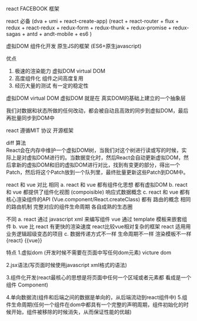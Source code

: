 react  FACEBOOK   框架

react 必备 (dva + umi + react-create-app)
(react + react-router + flux + redux + react-redux + redux-form + redux-thunk + redux-promise + redux-sagas + antd + andt-mobile + es6 )

虚拟DOM  组件化开发  原生JS的框架   (ES6+原生javascript)

优点
1.  极速的渲染能力  虚拟DOM virtual DOM
2.  高度组件化  组件之间高度复用
3.  经历大量的测试  有一定的稳定性


虚拟DOM virtual DOM 
虚拟DOM 就是在 真实DOM的基础上建立的一个抽象层   

我们对数据和状态所做的任何改动，都会被自动且高效的同步到虚拟DOM，最后再批量同步到DOM中

react 遵循MIT 协议   开源框架 

diff 算法  
React会在内存中维护一个虚拟DOM树，当我们对这个树进行读或写的时候，实际上是对虚拟DOM进行的。当数据变化时，然后React会自动更新虚拟DOM，然后拿新的虚拟DOM和旧的虚拟DOM进行对比，找到有变更的部分，得出一个Patch，然后将这个Patch放到一个队列里，最终批量更新这些Patch到DOM中。


react 和  vue  对比 
相同
a. react 和 vue  都有组件化思想  都有虚拟DOM
b. react 和 vue  都提供了组件化视图 (compoisible)  响应式数据概念
c. react 和 vue 都有核心渲染组件的API (Vue.component/React.createClass)  都有  路由的概念  相同的路由机制   完整对应的组件生命周期     各自成熟的生态圈


不同
a.  react 通过 javascript xml 来编写组件  vue 通过 template 模板来嵌套组件
b.  vue 比 react 有更快的渲染速度  react比较vue相对复杂的框架 react 适用用业务逻辑超级变态的项目 
c.  数据传递方式不一样  生命周期不一样 渲染模板不一样   {react}  {{vue}}



特点
1.虚拟dom (开发时候不需要在页面中写任何dom元素) victure dom

2.jsx语法(写页面时候使用javascript xml格式的语法)

3.组件化开发(react最核心的思想是将页面中任何一个区域或者元素都
看成是一个组件 Component)

4.单向数据流(组件和后端之间的数据是单向的，从后端流动到react组件中)
5.组件生命周期(任何一个组件在dom中都具有一个完整的声明周期，组件初始化的时候开始，组件被移除的时候消失，从而保证性能的优越) 

